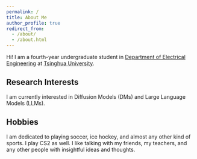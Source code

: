 ```yaml
---
permalink: /
title: About Me
author_profile: true
redirect_from: 
  - /about/
  - /about.html
---
```


Hi! I am a fourth-year undergraduate student in [Department of Electrical Engineering](https://www.ee.tsinghua.edu.cn/) at [Tsinghua University](https://www.tsinghua.edu.cn/). 

Research Interests
----

I am currently interested in Diffusion Models (DMs) and Large Language Models (LLMs).

Hobbies
---
I am dedicated to playing soccer, ice hockey, and almost any other kind of sports. I play CS2 as well.
I like talking with my friends, my teachers, and any other people with insightful ideas and thoughts.
